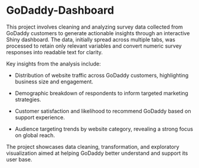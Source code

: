 # GoDaddy-Dashboard
This project involves cleaning and analyzing survey data collected from GoDaddy customers to generate actionable insights through an interactive Shiny dashboard. The data, initially spread across multiple tabs, was processed to retain only relevant variables and convert numeric survey responses into readable text for clarity.

Key insights from the analysis include:

- Distribution of website traffic across GoDaddy customers, highlighting business size and engagement.

- Demographic breakdown of respondents to inform targeted marketing strategies.

- Customer satisfaction and likelihood to recommend GoDaddy based on support experience.

- Audience targeting trends by website category, revealing a strong focus on global reach.

The project showcases data cleaning, transformation, and exploratory visualization aimed at helping GoDaddy better understand and support its user base.
